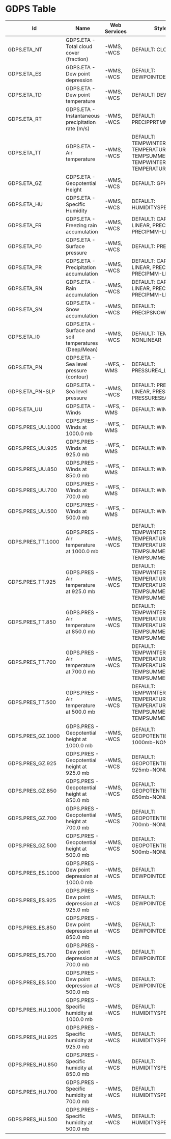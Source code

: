 # GDPS Table

Id | Name | Web Services | Styles | Notes
---|------|--------------|--------|------
GDPS.ETA_NT | GDPS.ETA - Total cloud cover (fraction) | -WMS, -WCS   | DEFAULT: CLOUD |      
GDPS.ETA_ES | GDPS.ETA - Dew point depression | -WMS, -WCS   | DEFAULT: DEWPOINTDEP |      
GDPS.ETA_TD | GDPS.ETA - Dew point temperature | -WMS, -WCS   | DEFAULT: DEWPOINT |      
GDPS.ETA_RT | GDPS.ETA - Instantaneous precipitation rate (m/s) | -WMS, -WCS   | DEFAULT: PRECIPPRTMMH |      
GDPS.ETA_TT | GDPS.ETA - Air temperature | -WMS, -WCS   | DEFAULT: TEMPWINTER-LINEAR, TEMPERATURE, TEMPSUMMER, TEMPWINTER, TEMPERATURE-LINEAR |      
GDPS.ETA_GZ | GDPS.ETA - Geopotential Height | -WMS, -WCS   | DEFAULT: GPHEIGHT |      
GDPS.ETA_HU | GDPS.ETA - Specific Humidity | -WMS, -WCS   | DEFAULT: HUMIDITYSPEC |      
GDPS.ETA_FR | GDPS.ETA - Freezing rain accumulation | -WMS, -WCS   | DEFAULT: CAPA24-LINEAR, PRECIPMM, PRECIPMM-LINEAR |      
GDPS.ETA_P0 | GDPS.ETA - Surface pressure | -WMS, -WCS   | DEFAULT: PRESSURE |      
GDPS.ETA_PR | GDPS.ETA - Precipitation accumulation | -WMS, -WCS   | DEFAULT: CAPA24-LINEAR, PRECIPMM, PRECIPMM-LINEAR |      
GDPS.ETA_RN | GDPS.ETA - Rain accumulation | -WMS, -WCS   | DEFAULT: CAPA24-LINEAR, PRECIPMM, PRECIPMM-LINEAR |      
GDPS.ETA_SN | GDPS.ETA - Snow accumulation | -WMS, -WCS   | DEFAULT: PRECIPSNOW-LINEAR |      
GDPS.ETA_I0 | GDPS.ETA - Surface and soil temperatures (Deep/Mean) | -WMS, -WCS   | DEFAULT: TEMPSOIL-NONLINEAR |      
GDPS.ETA_PN | GDPS.ETA - Sea level pressure (contour) | -WFS, -WMS   | DEFAULT: PRESSURE4_LINE |      
GDPS.ETA_PN-SLP | GDPS.ETA - Sea level pressure | -WMS, -WCS   | DEFAULT: PRESSURE4-LINEAR, PRESSURE4, PRESSURESEAHIGH |      
GDPS.ETA_UU | GDPS.ETA - Winds | -WFS, -WMS   | DEFAULT: WINDARROW |      
GDPS.PRES_UU.1000 | GDPS.PRES - Winds at 1000.0 mb | -WFS, -WMS   | DEFAULT: WINDARROW |      
GDPS.PRES_UU.925 | GDPS.PRES - Winds at 925.0 mb | -WFS, -WMS   | DEFAULT: WINDARROW |      
GDPS.PRES_UU.850 | GDPS.PRES - Winds at 850.0 mb | -WFS, -WMS   | DEFAULT: WINDARROW |      
GDPS.PRES_UU.700 | GDPS.PRES - Winds at 700.0 mb | -WFS, -WMS   | DEFAULT: WINDARROW |      
GDPS.PRES_UU.500 | GDPS.PRES - Winds at 500.0 mb | -WFS, -WMS   | DEFAULT: WINDARROW |      
GDPS.PRES_TT.1000 | GDPS.PRES - Air temperature at 1000.0 mb | -WMS, -WCS   | DEFAULT: TEMPWINTER-LINEAR, TEMPERATURE, TEMPERATURE-LINEAR, TEMPSUMMER, TEMPSUMMER-LINEAR |      
GDPS.PRES_TT.925 | GDPS.PRES - Air temperature at 925.0 mb | -WMS, -WCS   | DEFAULT: TEMPWINTER-LINEAR, TEMPERATURE, TEMPERATURE-LINEAR, TEMPSUMMER, TEMPSUMMER-LINEAR |      
GDPS.PRES_TT.850 | GDPS.PRES - Air temperature at 850.0 mb | -WMS, -WCS   | DEFAULT: TEMPWINTER-LINEAR, TEMPERATURE, TEMPERATURE-LINEAR, TEMPSUMMER, TEMPSUMMER-LINEAR |      
GDPS.PRES_TT.700 | GDPS.PRES - Air temperature at 700.0 mb | -WMS, -WCS   | DEFAULT: TEMPWINTER-LINEAR, TEMPERATURE, TEMPERATURE-LINEAR, TEMPSUMMER, TEMPSUMMER-LINEAR |      
GDPS.PRES_TT.500 | GDPS.PRES - Air temperature at 500.0 mb | -WMS, -WCS   | DEFAULT: TEMPWINTER-LINEAR, TEMPERATURE, TEMPERATURE-LINEAR, TEMPSUMMER, TEMPSUMMER-LINEAR |      
GDPS.PRES_GZ.1000 | GDPS.PRES - Geopotential height at 1000.0 mb | -WMS, -WCS   | DEFAULT: GEOPOTENTIELHEIGHT-1000mb-NONLINEAR |      
GDPS.PRES_GZ.925 | GDPS.PRES - Geopotential height at 925.0 mb | -WMS, -WCS   | DEFAULT: GEOPOTENTIELHEIGHT-925mb-NONLINEAR |      
GDPS.PRES_GZ.850 | GDPS.PRES - Geopotential height at 850.0 mb | -WMS, -WCS   | DEFAULT: GEOPOTENTIELHEIGHT-850mb-NONLINEAR |      
GDPS.PRES_GZ.700 | GDPS.PRES - Geopotential height at 700.0 mb | -WMS, -WCS   | DEFAULT: GEOPOTENTIELHEIGHT-700mb-NONLINEAR |      
GDPS.PRES_GZ.500 | GDPS.PRES - Geopotential height at 500.0 mb | -WMS, -WCS   | DEFAULT: GEOPOTENTIELHEIGHT-500mb-NONLINEAR |      
GDPS.PRES_ES.1000 | GDPS.PRES - Dew point depression at 1000.0 mb | -WMS, -WCS   | DEFAULT: DEWPOINTDEP |      
GDPS.PRES_ES.925 | GDPS.PRES - Dew point depression at 925.0 mb | -WMS, -WCS   | DEFAULT: DEWPOINTDEP |      
GDPS.PRES_ES.850 | GDPS.PRES - Dew point depression at 850.0 mb | -WMS, -WCS   | DEFAULT: DEWPOINTDEP |      
GDPS.PRES_ES.700 | GDPS.PRES - Dew point depression at 700.0 mb | -WMS, -WCS   | DEFAULT: DEWPOINTDEP |      
GDPS.PRES_ES.500 | GDPS.PRES - Dew point depression at 500.0 mb | -WMS, -WCS   | DEFAULT: DEWPOINTDEP |      
GDPS.PRES_HU.1000 | GDPS.PRES - Specific humidity at 1000.0 mb | -WMS, -WCS   | DEFAULT: HUMIDITYSPEC |      
GDPS.PRES_HU.925 | GDPS.PRES - Specific humidity at 925.0 mb | -WMS, -WCS   | DEFAULT: HUMIDITYSPEC |      
GDPS.PRES_HU.850 | GDPS.PRES - Specific humidity at 850.0 mb | -WMS, -WCS   | DEFAULT: HUMIDITYSPEC |      
GDPS.PRES_HU.700 | GDPS.PRES - Specific humidity at 700.0 mb | -WMS, -WCS   | DEFAULT: HUMIDITYSPEC |      
GDPS.PRES_HU.500 | GDPS.PRES - Specific humidity at 500.0 mb | -WMS, -WCS   | DEFAULT: HUMIDITYSPEC |      

